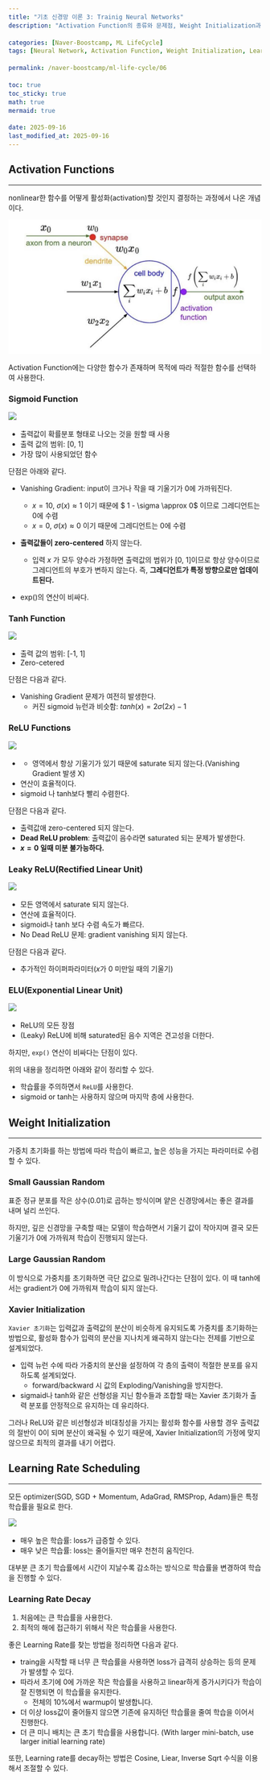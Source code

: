 ```yaml
---
title: "기초 신경망 이론 3: Trainig Neural Networks"
description: "Activation Function의 종류와 문제점, Weight Initialization과 Xaiver 무엇인지 그리고 적절한 Learning Rate를 설정하는 방법을 정리한 포스트입니다."

categories: [Naver-Boostcamp, ML LifeCycle]
tags: [Neural Network, Activation Function, Weight Initialization, Learning Rate Scheduling]

permalink: /naver-boostcamp/ml-life-cycle/06

toc: true
toc_sticky: true
math: true
mermaid: true

date: 2025-09-16
last_modified_at: 2025-09-16
---
```


## Activation Functions
-------

nonlinear한 함수를 어떻게 활성화(activation)할 것인지 결정하는 과정에서 나온 개념이다.

<img src="../assets/img/post/naver-boostcamp/perceptrion.png">

Activation Function에는 다양한 함수가 존재하며 목적에 따라 적절한 함수를 선택하여 사용한다.

### Sigmoid Function

<img src="https://www.oreilly.com/api/v2/epubs/urn:orm:book:9781788472173/files/assets/256c02ea-ce48-445c-9346-c9863f8a4f8a.png">

- 출력값이 확률분포 형태로 나오는 것을 원할 때 사용
- 출력 값의 범위: [0, 1]
- 가장 많이 사용되었던 함수

단점은 아래와 같다.

- Vanishing Gradient: input이 크거나 작을 때 기울기가 0에 가까워진다.
    - $x = 10$, $\sigma(x) \approx 1$ 이기 때문에 $ 1 - \sigma \approx 0$ 이므로 그레디언트는 0에 수렴
    - $x = 0$, $\sigma(x) \approx 0$ 이기 때문에 그레디언트는 0에 수렴

- **출력값들이 zero-centered** 하지 않는다.
    - 입력 $x$ 가 모두 양수라 가정하면 출력값의 범위가 [0, 1]이므로 항상 양수이므로 그레디언트의 부호가 변하지 않는다. 즉, **그레디언트가 특정 방향으로만 업데이트된다.**

- exp()의 연산이 비싸다.

### Tanh Function

<img src="https://miro.medium.com/v2/resize:fit:756/1*tOc--h-QU9_bHqWLPY9YLA.png">

- 출력 값의 범위: [-1, 1]
- Zero-cetered

단점은 다음과 같다.

- Vanishing Gradient 문제가 여전히 발생한다.
    - 커진 sigmoid 뉴런과 비슷함: $tanh(x) = 2\sigma(2x) - 1$

### ReLU Functions

<img src="https://sebastianraschka.com/images/faq/relu-derivative/relu_3.png">

- + 영역에서 항상 기울기가 있기 때문에 saturate 되지 않는다.(Vanishing Gradient 발생 X)
- 연산이 효율적이다.
- sigmoid 나 tanh보다 빨리 수렴한다.

단점은 다음과 같다.

- 출력값애 zero-centered 되지 않는다.
- **Dead ReLU problem**: 출력값이 음수라면 saturated 되는 문제가 발생한다.
- **$x=0$ 일때 미분 불가능하다.**

### Leaky ReLU(Rectified Linear Unit)

<img src="https://docs.pytorch.org/docs/stable/_images/LeakyReLU.png">

- 모든 영역에서 saturate 되지 않는다.
- 연산에 효율적이다.
- sigmoid나 tanh 보다 수렴 속도가 빠르다.
- No Dead ReLU 문제: gradient vanishing 되지 않는다.

단점은 다음과 같다.

- 추가적인 하이퍼파라미터($x$가 0 미만일 때의 기울기)

### ELU(Exponential Linear Unit)

<img src="https://docs.pytorch.org/docs/stable/_images/ELU.png">

- ReLU의 모든 장점
- (Leaky) ReLU에 비해 saturated된 음수 지역은 견고성을 더한다.

하지만, `exp()` 연산이 비싸다는 단점이 있다.

위의 내용을 정리하면 아래와 같이 정리할 수 있다.

- 학습률을 주의하면서 `ReLU`를 사용한다.
- sigmoid or tanh는 사용하지 않으며 마지막 층에 사용한다.

## Weight Initialization
---------

가중치 초기화를 하는 방법에 따라 학습이 빠르고, 높은 성능을 가지는 파라미터로 수렴할 수 있다.

### Small Gaussian Random

표준 정규 분포를 작은 상수(0.01)로 곱하는 방식이며 얕은 신경망에서는 좋은 결과를 내며 널리 쓰인다.

하지만, 깊은 신경망을 구축할 때는 모델이 학습하면서 기울기 값이 작아지며 결국 모든 기울기가 0에 가까워져 학습이 진행되지 않는다.

### Large Gaussian Random

이 방식으로 가중치를 초기화하면 극단 값으로 밀려나간다는 단점이 있다. 이 때 tanh에서는 gradient가 0에 가까워져 학습이 되지 않는다.

### Xavier Initialization

`Xavier 초기화`는 입력값과 출력값의 분산이 비슷하게 유지되도록 가중치를 초기화하는 방법으로, 활성화 함수가 입력의 분산을 지나치게 왜곡하지 않는다는 전제를 기반으로 설계되었다.

- 입력 뉴런 수에 따라 가중치의 분산을 설정하여 각 층의 출력이 적절한 분포를 유지하도록 설계되었다.
    - forward/backward 시 값의 Exploding/Vanishing을 방지한다.
- sigmaid나 tanh와 같은 선형성을 지닌 함수들과 조합할 때는 Xavier 초기화가 출력 분포를 안정적으로 유지하는 데 유리하다. 

그러나 ReLU와 같은 비선형성과 비대칭성을 가지는 활성화 함수를 사용할 경우 출력값의 절반이 0이 되며 분산이 왜곡될 수 있기 때문에, Xavier Initialization의 가정에 맞지 않으므로 최적의 결과를 내기 어렵다.

## Learning Rate Scheduling
-------------

모든 optimizer(SGD, SGD + Momentum, AdaGrad, RMSProp, Adam)들은 특정 학습률을 필요로 한다.

<img src="https://encrypted-tbn0.gstatic.com/images?q=tbn:ANd9GcTtuk9wib6KAz3mdtalxb-AU93lq7BAxP537g&s">

- 매우 높은 학습률: loss가 급증할 수 있다.
- 매우 낮은 학습률: loss는 줄어들지만 매우 천천히 움직인다.

대부분 큰 초기 학습률에서 시간이 지날수록 감소하는 방식으로 학습률을 변경하여 학습을 진행할 수 있다.


### Learning Rate Decay

1. 처음에는 큰 학습률을 사용한다.
2. 최적의 해에 접근하기 위해서 작은 학습률을 사용한다.

좋은 Learning Rate를 찾는 방법을 정리하면 다음과 같다.

- traing을 시작할 때 너무 큰 학습률을 사용하면 loss가 급격히 상승하는 등의 문제가 발생할 수 있다.
- 따라서 초기에 0에 가까운 작은 학습률을 사용하고 linear하게 증가시키다가 학습이 잘 진행되면 이 학습률을 유지한다.
    - 전체의 10%에서 warmup이 발생합니다.
- 더 이상 loss값이 줄어들지 않으면 기존에 유지하던 학습률을 줄여 학습을 이어서 진행한다.
- 더 큰 미니 배치는 큰 초기 학습률을 사용합니다. (With larger mini-batch, use larger initial
learning rate)


또한, Learning rate를 decay하는 방법은 Cosine, Liear, Inverse Sqrt 수식을 이용해서 조절할 수 있다.




